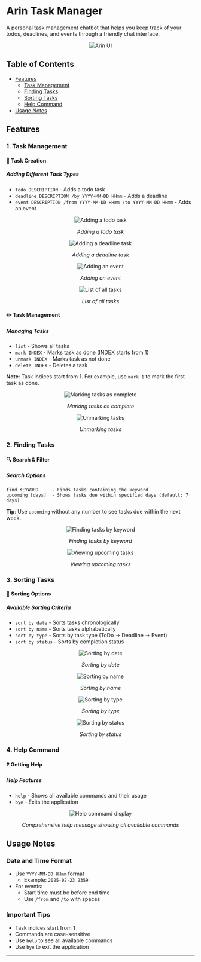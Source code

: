 # Arin Task Manager

A personal task management chatbot that helps you keep track of your todos, deadlines, and events through a friendly chat interface.

<p align="center">
  <img src="https://raw.githubusercontent.com/findingfaey/ip/master/docs/Ui.png" alt="Arin UI">
</p>

## Table of Contents
- [Features](#features)
  - [Task Management](#1-task-management)
  - [Finding Tasks](#2-finding-tasks)
  - [Sorting Tasks](#3-sorting-tasks)
  - [Help Command](#4-help-command)
- [Usage Notes](#usage-notes)

## Features

### 1. Task Management

#### 💼 Task Creation

##### Adding Different Task Types

- `todo DESCRIPTION` - Adds a todo task
- `deadline DESCRIPTION /by YYYY-MM-DD HHmm` - Adds a deadline
- `event DESCRIPTION /from YYYY-MM-DD HHmm /to YYYY-MM-DD HHmm` - Adds an event

<p align="center">
  <img src="https://raw.githubusercontent.com/findingfaey/ip/master/src/main/resources/images/add-todo.png" alt="Adding a todo task">
</p>

<p align="center"><em>Adding a todo task</em></p>

<p align="center">
  <img src="https://raw.githubusercontent.com/findingfaey/ip/master/src/main/resources/images/add-deadline.png" alt="Adding a deadline task">
</p>

<p align="center"><em>Adding a deadline task</em></p>

<p align="center">
  <img src="https://raw.githubusercontent.com/findingfaey/ip/master/src/main/resources/images/add-event.png" alt="Adding an event">
</p>

<p align="center"><em>Adding an event</em></p>

<p align="center">
  <img src="https://raw.githubusercontent.com/findingfaey/ip/master/src/main/resources/images/list-tasks.png" alt="List of all tasks">
</p>

<p align="center"><em>List of all tasks</em></p>

#### ✏️ Task Management

##### Managing Tasks

- `list` - Shows all tasks
- `mark INDEX` - Marks task as done (INDEX starts from 1)
- `unmark INDEX` - Marks task as not done
- `delete INDEX` - Deletes a task

**Note**: Task indices start from 1. For example, use `mark 1` to mark the first task as done.

<p align="center">
  <img src="https://raw.githubusercontent.com/findingfaey/ip/master/src/main/resources/images/mark-task.png" alt="Marking tasks as complete">
</p>

<p align="center"><em>Marking tasks as complete</em></p>

<p align="center">
  <img src="https://raw.githubusercontent.com/findingfaey/ip/master/src/main/resources/images/unmark-task.png" alt="Unmarking tasks">
</p>

<p align="center"><em>Unmarking tasks</em></p>

### 2. Finding Tasks

#### 🔍 Search & Filter

##### Search Options
```
find KEYWORD     - Finds tasks containing the keyword
upcoming [days]  - Shows tasks due within specified days (default: 7 days)
```

**Tip**: Use `upcoming` without any number to see tasks due within the next week.

<p align="center">
  <img src="https://raw.githubusercontent.com/findingfaey/ip/master/src/main/resources/images/find-task.png" alt="Finding tasks by keyword">
</p>

<p align="center"><em>Finding tasks by keyword</em></p>

<p align="center">
  <img src="https://raw.githubusercontent.com/findingfaey/ip/master/src/main/resources/images/upcoming-tasks.png" alt="Viewing upcoming tasks">
</p>

<p align="center"><em>Viewing upcoming tasks</em></p>

### 3. Sorting Tasks

#### 🔄 Sorting Options

##### Available Sorting Criteria

- `sort by date` - Sorts tasks chronologically
- `sort by name` - Sorts tasks alphabetically
- `sort by type` - Sorts by task type (ToDo → Deadline → Event)
- `sort by status` - Sorts by completion status

<p align="center">
  <img src="https://raw.githubusercontent.com/findingfaey/ip/master/src/main/resources/images/sort-date.png" alt="Sorting by date">
</p>

<p align="center"><em>Sorting by date</em></p>

<p align="center">
  <img src="https://raw.githubusercontent.com/findingfaey/ip/master/src/main/resources/images/sort-name.png" alt="Sorting by name">
</p>

<p align="center"><em>Sorting by name</em></p>

<p align="center">
  <img src="https://raw.githubusercontent.com/findingfaey/ip/master/src/main/resources/images/sort-type.png" alt="Sorting by type">
</p>

<p align="center"><em>Sorting by type</em></p>

<p align="center">
  <img src="https://raw.githubusercontent.com/findingfaey/ip/master/src/main/resources/images/sort-status.png" alt="Sorting by status">
</p>

<p align="center"><em>Sorting by status</em></p>

### 4. Help Command

#### ❓ Getting Help

##### Help Features

- `help` - Shows all available commands and their usage
- `bye` - Exits the application

<p align="center">
  <img src="https://raw.githubusercontent.com/findingfaey/ip/master/src/main/resources/images/help-command.png" alt="Help command display">
</p>

<p align="center"><em>Comprehensive help message showing all available commands</em></p>

## Usage Notes

### Date and Time Format
- Use `YYYY-MM-DD HHmm` format
  - Example: `2025-02-23 2359`
- For events:
  - Start time must be before end time
  - Use `/from` and `/to` with spaces

### Important Tips
- Task indices start from 1
- Commands are case-sensitive
- Use `help` to see all available commands
- Use `bye` to exit the application

---
